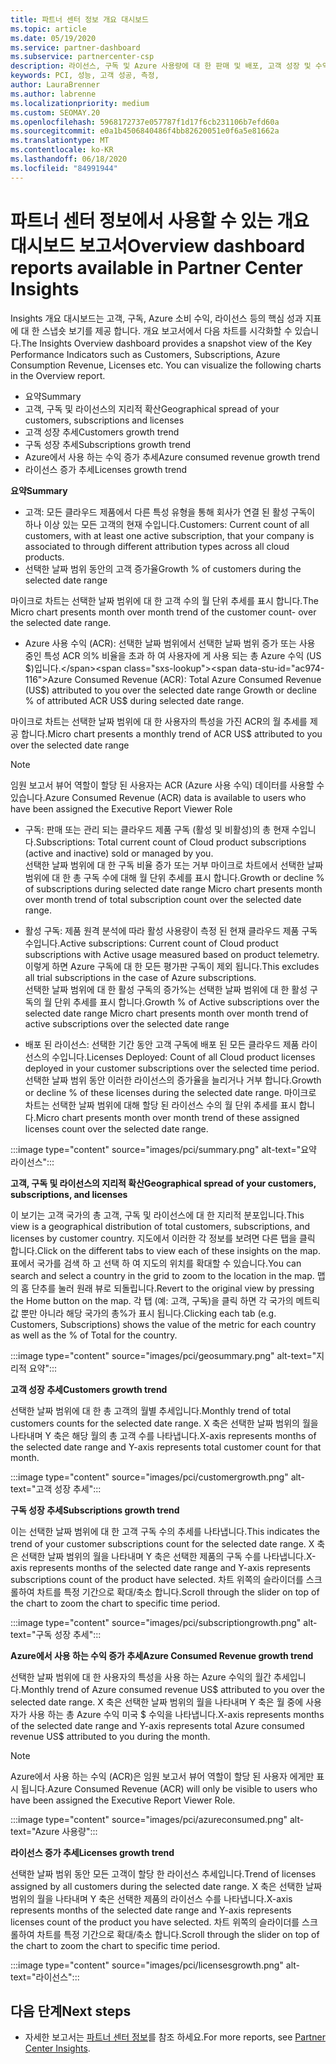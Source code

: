 ```yaml
---
title: 파트너 센터 정보 개요 대시보드
ms.topic: article
ms.date: 05/19/2020
ms.service: partner-dashboard
ms.subservice: partnercenter-csp
description: 라이선스, 구독 및 Azure 사용량에 대 한 판매 및 배포, 고객 성장 및 수익 증가에 대 한 스냅숏을 참조 하세요.
keywords: PCI, 성능, 고객 성공, 측정,
author: LauraBrenner
ms.author: labrenne
ms.localizationpriority: medium
ms.custom: SEOMAY.20
ms.openlocfilehash: 5968172737e057787f1d17f6cb231106b7efd60a
ms.sourcegitcommit: e0a1b4506840486f4bb82620051e0f6a5e81662a
ms.translationtype: MT
ms.contentlocale: ko-KR
ms.lasthandoff: 06/18/2020
ms.locfileid: "84991944"
---
```

# <a name="overview-dashboard-reports-available-in-partner-center-insights"></a><span data-ttu-id="ac974-104">파트너 센터 정보에서 사용할 수 있는 개요 대시보드 보고서</span><span class="sxs-lookup"><span data-stu-id="ac974-104">Overview dashboard reports available in Partner Center Insights</span></span>
 
<span data-ttu-id="ac974-105">Insights 개요 대시보드는 고객, 구독, Azure 소비 수익, 라이선스 등의 핵심 성과 지표에 대 한 스냅숏 보기를 제공 합니다. 개요 보고서에서 다음 차트를 시각화할 수 있습니다.</span><span class="sxs-lookup"><span data-stu-id="ac974-105">The Insights Overview dashboard provides a snapshot view of the Key Performance Indicators such as Customers, Subscriptions, Azure Consumption Revenue, Licenses etc. You can visualize the following charts in the Overview report.</span></span> 

- <span data-ttu-id="ac974-106">요약</span><span class="sxs-lookup"><span data-stu-id="ac974-106">Summary</span></span>  
- <span data-ttu-id="ac974-107">고객, 구독 및 라이선스의 지리적 확산</span><span class="sxs-lookup"><span data-stu-id="ac974-107">Geographical spread of your customers, subscriptions and licenses</span></span>  
- <span data-ttu-id="ac974-108">고객 성장 추세</span><span class="sxs-lookup"><span data-stu-id="ac974-108">Customers growth trend</span></span> 
- <span data-ttu-id="ac974-109">구독 성장 추세</span><span class="sxs-lookup"><span data-stu-id="ac974-109">Subscriptions growth trend</span></span> 
- <span data-ttu-id="ac974-110">Azure에서 사용 하는 수익 증가 추세</span><span class="sxs-lookup"><span data-stu-id="ac974-110">Azure consumed revenue growth trend</span></span> 
- <span data-ttu-id="ac974-111">라이선스 증가 추세</span><span class="sxs-lookup"><span data-stu-id="ac974-111">Licenses growth trend</span></span> 

<span data-ttu-id="ac974-112">**요약**</span><span class="sxs-lookup"><span data-stu-id="ac974-112">**Summary**</span></span>

- <span data-ttu-id="ac974-113">고객: 모든 클라우드 제품에서 다른 특성 유형을 통해 회사가 연결 된 활성 구독이 하나 이상 있는 모든 고객의 현재 수입니다.</span><span class="sxs-lookup"><span data-stu-id="ac974-113">Customers: Current count of all customers, with at least one active subscription, that your company is associated to through different attribution types across all cloud products.</span></span> 
- <span data-ttu-id="ac974-114">선택한 날짜 범위 동안의 고객 증가율</span><span class="sxs-lookup"><span data-stu-id="ac974-114">Growth % of customers during the selected date range</span></span> 

<span data-ttu-id="ac974-115">마이크로 차트는 선택한 날짜 범위에 대 한 고객 수의 월 단위 추세를 표시 합니다.</span><span class="sxs-lookup"><span data-stu-id="ac974-115">The Micro chart presents month over month trend of the customer count-  over the selected date range.</span></span> 

 
- <span data-ttu-id="ac974-116">Azure 사용 수익 (ACR): 선택한 날짜 범위에서 선택한 날짜 범위 증가 또는 사용 중인 특성 ACR 의% 비율을 초과 하 여 사용자에 게 사용 되는 총 Azure 수익 (US $)입니다.</span><span class="sxs-lookup"><span data-stu-id="ac974-116">Azure Consumed Revenue (ACR): Total Azure Consumed Revenue (US$) attributed to you over the selected date range Growth or decline % of attributed ACR US$ during selected date range.</span></span>

<span data-ttu-id="ac974-117">마이크로 차트는 선택한 날짜 범위에 대 한 사용자의 특성을 가진 ACR의 월 추세를 제공 합니다.</span><span class="sxs-lookup"><span data-stu-id="ac974-117">Micro chart presents a monthly trend of ACR US$ attributed to you over the selected date range</span></span> 
>[!Note] 
><span data-ttu-id="ac974-118">임원 보고서 뷰어 역할이 할당 된 사용자는 ACR (Azure 사용 수익) 데이터를 사용할 수 있습니다.</span><span class="sxs-lookup"><span data-stu-id="ac974-118">Azure Consumed Revenue (ACR) data is available to users who have been assigned the Executive Report Viewer Role</span></span> 
 
- <span data-ttu-id="ac974-119">구독: 판매 또는 관리 되는 클라우드 제품 구독 (활성 및 비활성)의 총 현재 수입니다.</span><span class="sxs-lookup"><span data-stu-id="ac974-119">Subscriptions: Total current count of Cloud product subscriptions (active and inactive) sold or managed by you.</span></span>  
<span data-ttu-id="ac974-120">선택한 날짜 범위에 대 한 구독 비율 증가 또는 거부 마이크로 차트에서 선택한 날짜 범위에 대 한 총 구독 수에 대해 월 단위 추세를 표시 합니다.</span><span class="sxs-lookup"><span data-stu-id="ac974-120">Growth or decline % of subscriptions during selected date range Micro chart presents month over month trend of total subscription count over the selected date range.</span></span> 
 
- <span data-ttu-id="ac974-121">활성 구독: 제품 원격 분석에 따라 활성 사용량이 측정 된 현재 클라우드 제품 구독 수입니다.</span><span class="sxs-lookup"><span data-stu-id="ac974-121">Active subscriptions: Current count of Cloud product subscriptions with Active usage measured based on product telemetry.</span></span> <span data-ttu-id="ac974-122">이렇게 하면 Azure 구독에 대 한 모든 평가판 구독이 제외 됩니다.</span><span class="sxs-lookup"><span data-stu-id="ac974-122">This excludes all trial subscriptions in the case of Azure subscriptions.</span></span>  
<span data-ttu-id="ac974-123">선택한 날짜 범위에 대 한 활성 구독의 증가%는 선택한 날짜 범위에 대 한 활성 구독의 월 단위 추세를 표시 합니다.</span><span class="sxs-lookup"><span data-stu-id="ac974-123">Growth % of Active subscriptions over the selected date range Micro chart presents month over month trend of active subscriptions over the selected date range</span></span> 
 
- <span data-ttu-id="ac974-124">배포 된 라이선스: 선택한 기간 동안 고객 구독에 배포 된 모든 클라우드 제품 라이선스의 수입니다.</span><span class="sxs-lookup"><span data-stu-id="ac974-124">Licenses Deployed: Count of all Cloud product licenses deployed in your customer subscriptions over the selected time period.</span></span> <span data-ttu-id="ac974-125">선택한 날짜 범위 동안 이러한 라이선스의 증가율을 늘리거나 거부 합니다.</span><span class="sxs-lookup"><span data-stu-id="ac974-125">Growth or decline % of these licenses during the selected date range.</span></span> <span data-ttu-id="ac974-126">마이크로 차트는 선택한 날짜 범위에 대해 할당 된 라이선스 수의 월 단위 추세를 표시 합니다.</span><span class="sxs-lookup"><span data-stu-id="ac974-126">Micro chart presents month over month trend of these assigned licenses count over the selected date range.</span></span>

:::image type="content" source="images/pci/summary.png" alt-text="요약 라이선스":::

<span data-ttu-id="ac974-128">**고객, 구독 및 라이선스의 지리적 확산**</span><span class="sxs-lookup"><span data-stu-id="ac974-128">**Geographical spread of your customers, subscriptions, and licenses**</span></span> 

<span data-ttu-id="ac974-129">이 보기는 고객 국가의 총 고객, 구독 및 라이선스에 대 한 지리적 분포입니다.</span><span class="sxs-lookup"><span data-stu-id="ac974-129">This view is a geographical distribution of total customers, subscriptions, and licenses by customer country.</span></span> <span data-ttu-id="ac974-130">지도에서 이러한 각 정보를 보려면 다른 탭을 클릭 합니다.</span><span class="sxs-lookup"><span data-stu-id="ac974-130">Click on the different tabs to view each of these insights on the map.</span></span> <span data-ttu-id="ac974-131">표에서 국가를 검색 하 고 선택 하 여 지도의 위치를 확대할 수 있습니다.</span><span class="sxs-lookup"><span data-stu-id="ac974-131">You can search and select a country in the grid to zoom to the location in the map.</span></span> <span data-ttu-id="ac974-132">맵의 홈 단추를 눌러 원래 뷰로 되돌립니다.</span><span class="sxs-lookup"><span data-stu-id="ac974-132">Revert to the original view by pressing the Home button on the map.</span></span> <span data-ttu-id="ac974-133">각 탭 (예: 고객, 구독)을 클릭 하면 각 국가의 메트릭 값 뿐만 아니라 해당 국가의 총%가 표시 됩니다.</span><span class="sxs-lookup"><span data-stu-id="ac974-133">Clicking each tab (e.g. Customers, Subscriptions) shows the value of the metric for each country as well as the % of Total for the country.</span></span>  

:::image type="content" source="images/pci/geosummary.png" alt-text="지리적 요약":::

<span data-ttu-id="ac974-135">**고객 성장 추세**</span><span class="sxs-lookup"><span data-stu-id="ac974-135">**Customers growth trend**</span></span>

<span data-ttu-id="ac974-136">선택한 날짜 범위에 대 한 총 고객의 월별 추세입니다.</span><span class="sxs-lookup"><span data-stu-id="ac974-136">Monthly trend of total customers counts for the selected date range.</span></span> <span data-ttu-id="ac974-137">X 축은 선택한 날짜 범위의 월을 나타내며 Y 축은 해당 월의 총 고객 수를 나타냅니다.</span><span class="sxs-lookup"><span data-stu-id="ac974-137">X-axis represents months of the selected date range and Y-axis represents total customer count for that month.</span></span> 

:::image type="content" source="images/pci/customergrowth.png" alt-text="고객 성장 추세":::

<span data-ttu-id="ac974-139">**구독 성장 추세**</span><span class="sxs-lookup"><span data-stu-id="ac974-139">**Subscriptions growth trend**</span></span>

<span data-ttu-id="ac974-140">이는 선택한 날짜 범위에 대 한 고객 구독 수의 추세를 나타냅니다.</span><span class="sxs-lookup"><span data-stu-id="ac974-140">This indicates the trend of your customer subscriptions count for the selected date range.</span></span> <span data-ttu-id="ac974-141">X 축은 선택한 날짜 범위의 월을 나타내며 Y 축은 선택한 제품의 구독 수를 나타냅니다.</span><span class="sxs-lookup"><span data-stu-id="ac974-141">X-axis represents months of the selected date range and Y-axis represents subscriptions count of the product have selected.</span></span> <span data-ttu-id="ac974-142">차트 위쪽의 슬라이더를 스크롤하여 차트를 특정 기간으로 확대/축소 합니다.</span><span class="sxs-lookup"><span data-stu-id="ac974-142">Scroll through the slider on top of the chart to zoom the chart to specific time period.</span></span> 

:::image type="content" source="images/pci/subscriptiongrowth.png" alt-text="구독 성장 추세":::

<span data-ttu-id="ac974-144">**Azure에서 사용 하는 수익 증가 추세**</span><span class="sxs-lookup"><span data-stu-id="ac974-144">**Azure Consumed Revenue growth trend**</span></span>

<span data-ttu-id="ac974-145">선택한 날짜 범위에 대 한 사용자의 특성을 사용 하는 Azure 수익의 월간 추세입니다.</span><span class="sxs-lookup"><span data-stu-id="ac974-145">Monthly trend of Azure consumed revenue US$ attributed to you over the selected date range.</span></span> <span data-ttu-id="ac974-146">X 축은 선택한 날짜 범위의 월을 나타내며 Y 축은 월 중에 사용자가 사용 하는 총 Azure 수익 미국 $ 수익을 나타냅니다.</span><span class="sxs-lookup"><span data-stu-id="ac974-146">X-axis represents months of the selected date range and Y-axis represents total Azure consumed revenue US$ attributed to you during the month.</span></span>
   
>[!Note] 
><span data-ttu-id="ac974-147">Azure에서 사용 하는 수익 (ACR)은 임원 보고서 뷰어 역할이 할당 된 사용자 에게만 표시 됩니다.</span><span class="sxs-lookup"><span data-stu-id="ac974-147">Azure Consumed Revenue (ACR) will only be visible to users who have been assigned the Executive Report Viewer Role.</span></span> 

:::image type="content" source="images/pci/azureconsumed.png" alt-text="Azure 사용량":::

<span data-ttu-id="ac974-149">**라이선스 증가 추세**</span><span class="sxs-lookup"><span data-stu-id="ac974-149">**Licenses growth trend**</span></span>
 
<span data-ttu-id="ac974-150">선택한 날짜 범위 동안 모든 고객이 할당 한 라이선스 추세입니다.</span><span class="sxs-lookup"><span data-stu-id="ac974-150">Trend of licenses assigned by all customers during the selected date range.</span></span> <span data-ttu-id="ac974-151">X 축은 선택한 날짜 범위의 월을 나타내며 Y 축은 선택한 제품의 라이선스 수를 나타냅니다.</span><span class="sxs-lookup"><span data-stu-id="ac974-151">X-axis represents months of the selected date range and Y-axis represents licenses count of the product you have selected.</span></span> <span data-ttu-id="ac974-152">차트 위쪽의 슬라이더를 스크롤하여 차트를 특정 기간으로 확대/축소 합니다.</span><span class="sxs-lookup"><span data-stu-id="ac974-152">Scroll through the slider on top of the chart to zoom the chart to specific time period.</span></span>  

:::image type="content" source="images/pci/licensesgrowth.png" alt-text="라이선스":::

## <a name="next-steps"></a><span data-ttu-id="ac974-154">다음 단계</span><span class="sxs-lookup"><span data-stu-id="ac974-154">Next steps</span></span>

- <span data-ttu-id="ac974-155">자세한 보고서는 [파트너 센터 정보](partner-center-insights.md)를 참조 하세요.</span><span class="sxs-lookup"><span data-stu-id="ac974-155">For more reports, see [Partner Center Insights](partner-center-insights.md).</span></span>
